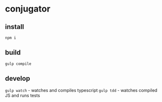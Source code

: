 
# conjugator

## install

`npm i`

## build

`gulp compile`

## develop

`gulp watch` - watches and compiles typescript
`gulp tdd` - watches compiled JS and runs tests
